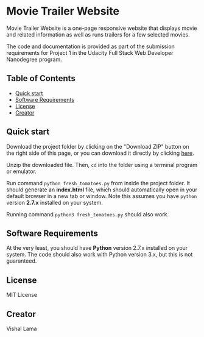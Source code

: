 # Movie Trailer Website

Movie Trailer Website is a one-page responsive website that displays movie and related information as well as runs trailers for a few selected movies.

The code and documentation is provided as part of the submission requirements for Project 1 in the Udacity Full Stack Web Developer Nanodegree program.

## Table of Contents

* [Quick start](#quickstart "Quick start")
* [Software Requirements](#software-requirements " Software Requirements")
* [License](#license "License")
* [Creator](#creator "Creator")

## Quick start

Download the project folder by clicking on the "Download ZIP" button on the right side of this page, or you can download it directly by clicking [here](https://github.com/vishallama/udacity-fullstack-movie-trailer/archive/master.zip "Movie Trailer Website").

Unzip the downloaded file. Then, `cd` into the folder using a terminal program or emulator.

Run command `python fresh_tomatoes.py` from inside the project folder. It should generate an **index.html** file, which should automatically open in your default browser in a new tab or window. Note this assumes you have `python` version **2.7.x** installed on your system.

Running command `python3 fresh_tomatoes.py` should also work.

## Software Requirements

At the very least, you should have **Python** version 2.7.x installed on your system. The code should also work with Python version 3.x, but this is not guaranteed.

## License

MIT License

## Creator

Vishal Lama
